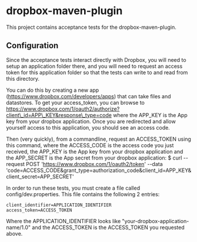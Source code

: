 dropbox-maven-plugin
====================================================

This project contains acceptance tests for the dropbox-maven-plugin.

Configuration
----------------------------------------------------
Since the acceptance tests interact directly with Dropbox, you will need to setup an application folder there, and you will need to request an access token for this application folder so that the tests can write to and read from this directory.

You can do this by creating a new app (https://www.dropbox.com/developers/apps) that can take files and datastores. To get your access_token, you can browse to https://www.dropbox.com/1/oauth2/authorize?client\_id=APP\_KEY&response\_type=code where the APP\_KEY is the App key from your dropbox application. Once you are redirected and allow yourself access to this application, you should see an access code.

Then (very quickly), from a commandline, request an ACCESS\_TOKEN using this command, where the ACCESS\_CODE is the access code you just received, the APP\_KEY is the App key from your dropbox application and the APP\_SECRET is the App secret from your dropbox application: 
    $ curl --request POST 'https://www.dropbox.com/1/oauth2/token' --data 'code=ACCESS\_CODE&grant_type=authorization\_code&client\_id=APP\_KEY&client\_secret=APP\_SECRET'

In order to run these tests, you must create a file called config/dev.properties. This file contains the following 2 entries:

    client_identifier=APPLICATION_IDENTIFIER
    access_token=ACCESS_TOKEN

Where the APPLICATION\_IDENTIFIER looks like "your-dropbox-application-name/1.0" and the ACCESS\_TOKEN is the ACCESS\_TOKEN you requested above.
